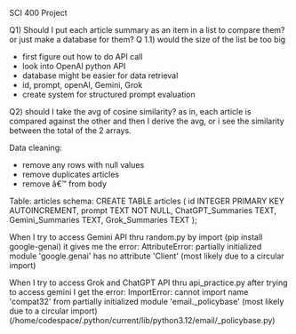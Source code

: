 SCI 400 Project

Q1) Should I put each article summary as an item in a list to compare them? or just make a database for them?
Q 1.1) would the size of the list be too big
 - first figure out how to do API call
 - look into OpenAI python API
 - database might be easier for data retrieval
 - id, prompt, openAI, Gemini, Grok
 - create system for structured prompt evaluation

   
Q2) should I take the avg of cosine similarity? as in, each article is compared against the other and then I derive the avg, or i see the similarity between the total of the 2 arrays. 


Data cleaning:
- remove any rows with null values
- remove duplicates articles
- remove â€™ from body

Table: articles
schema:
CREATE TABLE articles (
    id INTEGER PRIMARY KEY AUTOINCREMENT,
    prompt TEXT NOT NULL,
    ChatGPT_Summaries TEXT,
    Gemini_Summaries TEXT,
    Grok_Summaries TEXT
);


When I try to access Gemini API thru random.py by import (pip install google-genai) it gives me the error: AttributeError: partially initialized module 'google.genai' has no attribute 'Client' (most likely due to a circular import)

When I try to access Grok and ChatGPT API thru api_practice.py after trying to access gemini I get the error: ImportError: cannot import name 'compat32' from partially initialized module 'email._policybase' (most likely due to a circular import) (/home/codespace/.python/current/lib/python3.12/email/_policybase.py)



